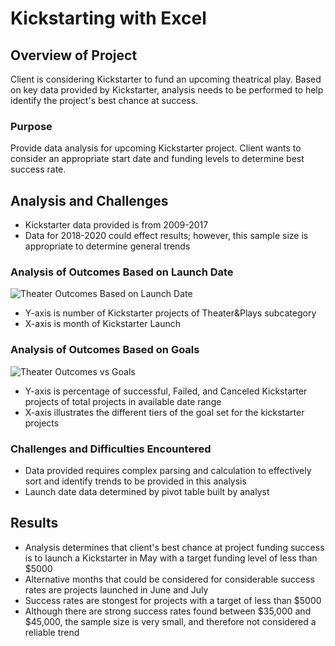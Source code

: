 # Kickstarting with Excel

## Overview of Project
Client is considering Kickstarter to fund an upcoming theatrical play. Based on key data provided by Kickstarter, analysis needs to be performed to help identify the project's best chance at success.

### Purpose
Provide data analysis for upcoming Kickstarter project. Client wants to consider an appropriate start date and funding levels to determine best success rate.

## Analysis and Challenges
- Kickstarter data provided is from 2009-2017
- Data for 2018-2020 could effect results; however, this sample size is appropriate to determine general trends

### Analysis of Outcomes Based on Launch Date
![Theater Outcomes Based on Launch Date](https://github.com/sjmisina/module1/blob/main/Theater_Outcomes_vs_Launch.png)
- Y-axis is number of Kickstarter projects of Theater&Plays subcategory
- X-axis is month of Kickstarter Launch

### Analysis of Outcomes Based on Goals
![Theater Outcomes vs Goals](https://github.com/sjmisina/module1/blob/main/Outcomes_vs_Goals.png)
- Y-axis is percentage of successful, Failed, and Canceled Kickstarter projects of total projects in available date range
- X-axis illustrates the different tiers of the goal set for the kickstarter projects

### Challenges and Difficulties Encountered
- Data provided requires complex parsing and calculation to effectively sort and identify trends to be provided in this analysis
- Launch date data determined by pivot table built by analyst

## Results
- Analysis determines that client's best chance at project funding success is to launch a Kickstarter in May with a target funding level of less than $5000
- Alternative months that could be considered for considerable success rates are projects launched in June and July
- Success rates are stongest for projects with a target of less than $5000
- Although there are strong success rates found between $35,000 and $45,000, the sample size is very small, and therefore not considered a reliable trend
###
